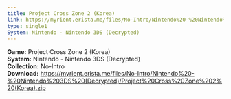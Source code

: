 ```yaml
---
title: Project Cross Zone 2 (Korea)
link: https://myrient.erista.me/files/No-Intro/Nintendo%20-%20Nintendo%203DS%20(Decrypted)/Project%20Cross%20Zone%202%20(Korea).zip
type: single1
System: Nintendo - Nintendo 3DS (Decrypted)
---
```

<b>Game:</b> Project Cross Zone 2 (Korea)<br>
<b>System:</b> Nintendo - Nintendo 3DS (Decrypted)<br>
<b>Collection:</b> No-Intro<br>
<b>Download:</b> https://myrient.erista.me/files/No-Intro/Nintendo%20-%20Nintendo%203DS%20(Decrypted)/Project%20Cross%20Zone%202%20(Korea).zip